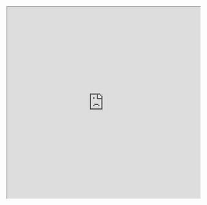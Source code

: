 <iframe
    src="https://mozilla.github.io/pdf.js/web/viewer.html?file=https://raw.githubusercontent.com/fortierq/cours/main/sql/cours/4_imbrique/imbrique.pdf#zoom=page-fit&pagemode=none"
    height=500 width=100% allowfullscreen></iframe>